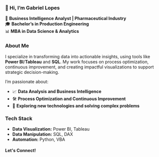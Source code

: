 ### 👋 Hi, I’m Gabriel Lopes  
💼 **Business Intelligence Analyst | Pharmaceutical Industry**  
🎓 **Bachelor’s in Production Engineering**  
📊 **MBA in Data Science & Analytics**  

### About Me  
I specialize in transforming data into actionable insights, using tools like **Power BI**/**Tableau** and **SQL**. 
My work focuses on process optimization, continuous improvement, and creating impactful visualizations to support strategic decision-making.  

I’m passionate about:  
- 📈 **Data Analysis and Business Intelligence**  
- 🛠️ **Process Optimization and Continuous Improvement**  
- 🚀 **Exploring new technologies and solving complex problems**  

### Tech Stack  
- **Data Visualization:** Power BI, Tableau 
- **Data Manipulation:** SQL, DAX
- **Automation:** Python, VBA  

#### Let's Connect!  

